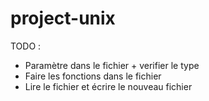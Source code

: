 # project-unix

TODO :

- Paramètre dans le fichier + verifier le type
- Faire les fonctions dans le fichier
- Lire le fichier et écrire le nouveau fichier
